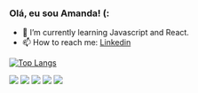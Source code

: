 ### Olá, eu sou Amanda! (:

- 🌱 I’m currently learning Javascript and React.
- 📫 How to reach me:  [Linkedin](https://www.linkedin.com/in/bragaamandac/)

[![Top Langs](https://github-readme-stats.vercel.app/api/top-langs/?username=bragaamandac&layout=compact&theme=dracula)](https://github.com/bragaamandac/github-readme-stats)
<div>
 <img src="https://img.shields.io/badge/HTML5-E34F26?style=for-the-badge&logo=html5&logoColor=white"> 
 <img src="https://img.shields.io/badge/CSS3-1572B6?style=for-the-badge&logo=css3&logoColor=white"> 
 <img src="https://img.shields.io/badge/JavaScript-F7DF1E?style=for-the-badge&logo=javascript&logoColor=black"> 
 <img src="https://img.shields.io/badge/Sass-CC6699?style=for-the-badge&logo=sass&logoColor=white"> 
 <img src="https://img.shields.io/badge/React-20232A?style=for-the-badge&logo=react&logoColor=61DAFB">
</div>

